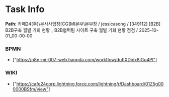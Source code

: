 # Task Info

**Path:** 카페24(주)\본사사업장\[CG]MI본부\본부장 / jessicasong / [349112] [B2B] B2B구축 월별 기회 현황 _ B2B협력팀 사이트 구축 월별 기회 현황 점검 / 2025-10-01_00-00-00

### BPMN
- ["https://n8n-mi-007-web.hanpda.com/workflow/dufIXDidx8iGu4Pl"]

### WIKI
- ["https://cafe24corp.lightning.force.com/lightning/r/Dashboard/01Z5g000000BSfm/view"]

